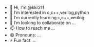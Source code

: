 - 👋 Hi, I’m @kkr211
- 👀 I’m interested in c,c++,verilog,python
- 🌱 I’m currently learning c,c++,verilog
- 💞️ I’m looking to collaborate on ...
- 📫 How to reach me ...
- 😄 Pronouns: ...
- ⚡ Fun fact: ...

<!---
kkr211/kkr211 is a ✨ special ✨ repository because its `README.md` (this file) appears on your GitHub profile.
You can click the Preview link to take a look at your changes.
--->
